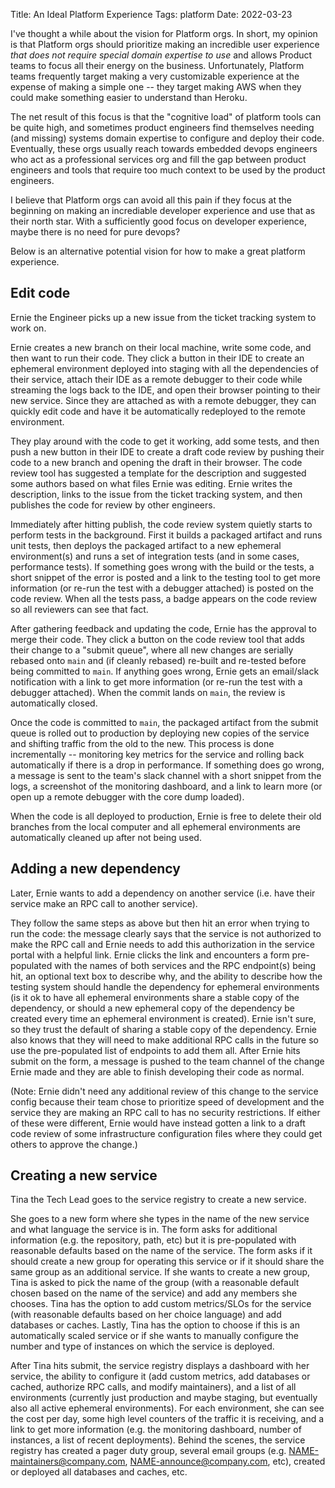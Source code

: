 Title: An Ideal Platform Experience
Tags: platform
Date: 2022-03-23

I've thought a while about the vision for Platform orgs. In short, my opinion
is that 
Platform orgs should prioritize making an incredible user experience _that does not require special domain expertise to use_ and allows Product teams to focus
all their energy on the business.
Unfortunately, Platform teams frequently target making a very customizable experience at
the expense of making a simple one  -- they target making AWS when they
could make something easier to understand than Heroku. 

The net result of this focus is that the "cognitive load" of platform tools
can be quite high, and
sometimes product engineers find themselves needing (and missing) systems
domain expertise to configure and deploy their code. Eventually, these orgs 
usually reach towards  embedded devops engineers who act as a professional 
services org and fill 
the gap between product engineers and tools that require too much context to
be used by the product engineers.

I believe that Platform orgs can avoid all this pain if they focus at the 
beginning on making an incrediable developer experience and use that as their
north star. With a sufficiently good focus on developer experience, maybe there
is no need for pure devops?

Below is an alternative potential vision for how
to make a great platform experience.

##  Edit code

Ernie the Engineer picks up a new issue from the ticket tracking system to work on. 

Ernie creates a new branch on their local machine, write some code, and then want to run their code. They click a button in their IDE to create an ephemeral environment deployed into staging with all the dependencies of their service, attach their IDE as a remote debugger to their code while streaming the logs back to the IDE, and open their browser pointing to their new service. Since they are attached as with a remote debugger, they can quickly edit code and have it be automatically redeployed to the remote environment.

They play around with the code to get it working, add some tests, and then push a new button in their IDE to create a draft code review by pushing their code to a new branch and opening the draft in their browser. The code review tool has suggested a template for the description and suggested some authors based on what files Ernie was editing. Ernie writes the description, links to the issue from the ticket tracking system, and then publishes the code for review by other engineers.

Immediately after hitting publish, the code review system quietly starts to perform tests in the background. First it builds a packaged artifact and runs unit tests, then deploys the packaged artifact to a new ephemeral environment(s) and runs a set of integration tests (and in some cases, performance tests). If something goes wrong with the build or the tests, a short snippet of the error is posted and a link to the testing tool to get more information (or re-run the test with a debugger attached) is posted on the code review. When all the tests pass, a badge appears on the code review so all reviewers can see that fact.

After gathering feedback and updating the code, Ernie has the approval to merge their code. They click a button on the code review tool that adds their change to a "submit queue", where all new changes are serially rebased onto `main` and (if cleanly rebased) re-built and re-tested before being committed to `main`. If anything goes wrong, Ernie gets an email/slack notification with a link to get more information (or re-run the test with a debugger attached). When the commit lands on `main`, the review is automatically closed.

Once the code is committed to `main`, the packaged artifact from the submit queue is rolled out to production by deploying new copies of the service and shifting traffic from the old to the new. This process is done incrementally -- monitoring key metrics for the service and rolling back automatically if there is a drop in performance. If something does go wrong, a message is sent to the team's slack channel with a short snippet from the logs, a screenshot of the monitoring dashboard, and a link to learn more (or open up a remote debugger with the core dump loaded). 

When the code is all deployed to production, Ernie is free to delete their old branches from the local computer and all ephemeral environments are automatically cleaned up after not being used. 

## Adding a new dependency

Later, Ernie wants to add a dependency on another service (i.e. have their service make an RPC call to another service). 

They follow the same steps as above but then hit an error when trying to run the code: the message clearly says that the service is not authorized to make the RPC call and Ernie needs to add this authorization in the service portal with a helpful link. Ernie clicks the link and encounters a form pre-populated with the names of both services and the RPC endpoint(s) being hit, an optional text box to describe why, and the ability to describe how the testing system should handle the dependency for ephemeral environments (is it ok to have all ephemeral environments share a stable copy of the dependency, or should a new ephemeral copy of the dependency be created every time an ephemeral environment is created). Ernie isn't sure, so they trust the default of sharing a stable copy of the dependency. Ernie also knows that they will need to make additional RPC calls in the future so use the pre-populated list of endpoints to add them all. After Ernie hits submit on the form, a message is pushed to the team channel of the change Ernie made and they are able to finish developing their code as normal.

(Note: Ernie didn't need any additional review of this change to the service config because their team chose to prioritize speed of development and the service they are making an RPC call to has no security restrictions. If either of these were different, Ernie would have instead gotten a link to a draft code review of some infrastructure configuration files where they could get others to approve the change.)

## Creating a new service

Tina the Tech Lead goes to the service registry to create a new service. 

She goes to a new form where she types in the name of the new service and what language the service is in. The form asks for additional information (e.g. the repository, path, etc) but it is pre-populated with reasonable defaults based on the name of the service. The form asks if it should create a new group for operating this service or if it should share the same group as an additional service. If she wants to create a new group, Tina is asked to pick the name of the group (with a reasonable default chosen based on the name of the service) and add any members she chooses. Tina has the option to add custom metrics/SLOs for the service (with reasonable defaults based on her choice language) and add databases or caches. Lastly, Tina has the option to choose if this is an automatically scaled service or if she wants to manually configure the number and type of instances on which the service is deployed.

After Tina hits submit, the service registry displays a dashboard with her service, the ability to configure it (add custom metrics, add databases or cached, authorize RPC calls, and modify maintainers), and a list of all environments (currently just production and maybe staging, but eventually also all active ephemeral environments). For each environment, she can see the cost per day, some high level counters of the traffic it is receiving, and a link to get more information (e.g. the monitoring dashboard, number of instances, a list of recent deployments). Behind the scenes, the service registry has created a pager duty group, several email groups (e.g. NAME-maintainers@company.com, NAME-announce@company.com, etc), created or deployed all databases and caches, etc.
